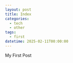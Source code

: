 ```yaml
---
layout: post
title: Index
categories:
  - tech
  - other
tags:
  - first
datetime: 2025-02-11T00:00:00
---
```

My First Post